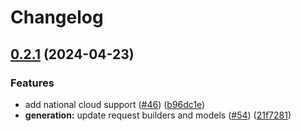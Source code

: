# Changelog

## [0.2.1](https://github.com/microsoftgraph/msgraph-beta-cli/compare/v0.2.0...v0.2.1) (2024-04-23)


### Features

* add national cloud support ([#46](https://github.com/microsoftgraph/msgraph-beta-cli/issues/46)) ([b96dc1e](https://github.com/microsoftgraph/msgraph-beta-cli/commit/b96dc1ed4755017ce47b4a814bab707b0ede5f4b))
* **generation:** update request builders and models ([#54](https://github.com/microsoftgraph/msgraph-beta-cli/issues/54)) ([21f7281](https://github.com/microsoftgraph/msgraph-beta-cli/commit/21f7281b260a6e9efa168ab89bc64827231ebb3d))
